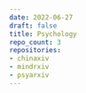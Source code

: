 ```yaml
---
date: 2022-06-27
draft: false
title: Psychology
repo_count: 3
repositories:
- chinaxiv
- mindrxiv
- psyarxiv
---
```



